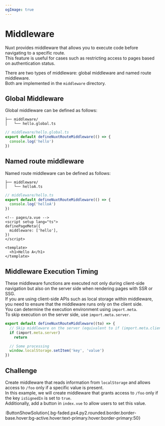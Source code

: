 ```yaml
---
ogImage: true
---
```


# Middleware

Nuxt provides middleware that allows you to execute code before navigating to a specific route.\
This feature is useful for cases such as restricting access to pages based on authentication status.

There are two types of middleware: global middleware and named route middleware.\
Both are implemented in the `middleware` directory.

## Global Middleware

Global middleware can be defined as follows:

```
├── middleware/
│   └── hello.global.ts
```

```ts
// middleware/hello.global.ts
export default defineNuxtRouteMiddleware(() => {
  console.log('hello')
})
```

## Named route middleware

Named route middleware can be defined as follows:

```
├── middleware/
│   └── helloA.ts
```

```ts
// middleware/hello.ts
export default defineNuxtRouteMiddleware(() => {
  console.log('helloA')
})
```

```vue
<!-- pages/a.vue -->
<script setup lang="ts">
definePageMeta({
  middleware: ['hello'],
})
</script>

<template>
  <h1>Hello A</h1>
</template>
```

## Middleware Execution Timing

These middleware functions are executed not only during client-side navigation but also on the server side when rendering pages with SSR or SSG.\
If you are using client-side APIs such as local storage within middleware, you need to ensure that the middleware runs only on the client side.\
You can determine the execution environment using `import.meta`.\
To skip execution on the server side, use `import.meta.server`.

```ts
export default defineNuxtRouteMiddleware((to) => {
  // Skip middleware on the server (equivalent to if (import.meta.client) { ... })
  if (import.meta.server)
    return

  // Some processing
  window.localStorage.setItem('key', 'value')
})
```

## Challenge

Create middleware that reads information from `localStorage` and allows access to `/foo` only if a specific value is present.\
In this example, we will create middleware that grants access to `/foo` only if the key `isSignedIn` is set to `true`.\
Additionally, add a button in `index.vue` to allow users to set this value.

:ButtonShowSolution{.bg-faded.px4.py2.rounded.border.border-base.hover:bg-active.hover:text-primary.hover:border-primary:50}
